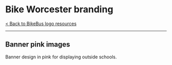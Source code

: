 # Bike Worcester branding

[< Back to BikeBus logo resources](./bikebus-logo.md)

---

## Banner pink images
Banner design in pink for displaying outside schools.

